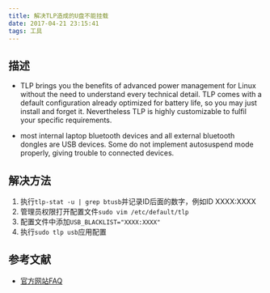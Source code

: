 ```yaml
---
title: 解决TLP造成的U盘不能挂载
date: 2017-04-21 23:15:41
tags: 工具
---
```


## 描述
* TLP brings you the benefits of advanced power management for Linux without the need to understand every technical detail. TLP comes with a default configuration already optimized for battery life, so you may just install and forget it. Nevertheless TLP is highly customizable to fulfil your specific requirements.


* most internal laptop bluetooth devices and all external bluetooth dongles are USB devices. Some do not implement autosuspend mode properly, giving trouble to connected devices.


## 解决方法
1. 执行`tlp-stat -u | grep btusb`并记录ID后面的数字，例如ID XXXX:XXXX
2. 管理员权限打开配置文件`sudo vim /etc/default/tlp`
3. 配置文件中添加`USB_BLACKLIST="XXXX:XXXX"`
4. 执行`sudo tlp usb`应用配置

## 参考文献
* [官方网站FAQ](http://linrunner.de/en/tlp/docs/tlp-faq.html#powertop)
